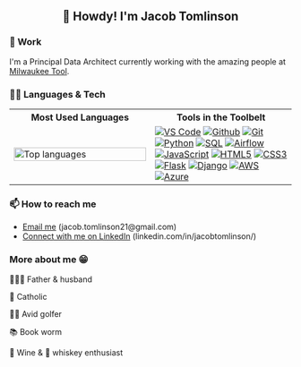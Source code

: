 <h2 align="center">👋 Howdy! I'm Jacob Tomlinson</h3>

### 👷 Work

I'm a Principal Data Architect currently working with the amazing people at [Milwaukee Tool](https://www.milwaukeetool.com/).

### 👨‍💻 Languages & Tech

<table>
    <tr>
        <th align="center">
            Most Used Languages
        </th>
        <th align="center">
            Tools in the Toolbelt
        </th>
    </tr>
    <tr>
        <td width="50%">
            <a href="https://www.github.com/mrjaketomlinson">
                <img width="100%" alt="Top languages" src="https://github-readme-stats.vercel.app/api/top-langs/?username=mrjaketomlinson&layout=compact&theme=dark&text_color=FFFFFF&hide_title=true"/>
            </a>
        </td>
        <td>
            <a href="#"><img alt="VS Code" src="https://img.shields.io/badge/Visual%20Studio%20Code-informational?style=flat&logo=visualstudiocode&logoColor=white&color=007ACC"/></a>
            <a href="#"><img alt="Github" src="https://img.shields.io/badge/Github-informational?style=flat&logo=github&logoColor=white&color=181717"/></a>
            <a href="#"><img alt="Git" src="https://img.shields.io/badge/Git-informational?style=flat&logo=git&logoColor=white&color=F05032"/></a>
            <a href="#"><img alt="Python" src="https://img.shields.io/badge/Python-informational?style=flat&logo=python&logoColor=white&color=3776AB"/></a>
            <a href="#"><img alt="SQL" src="https://img.shields.io/badge/PostgreSQL-informational?style=flat&logo=postgresql&logoColor=white&color=4169E1"/></a>
            <a href="#"><img alt="Airflow" src="https://img.shields.io/badge/Airflow-informational?style=flat&logo=apacheairflow&logoColor=white&color=017CEE"/></a>
            <a href="#"><img alt="JavaScript" src="https://img.shields.io/badge/JavaScript-informational?style=flat&logo=javascript&logoColor=white&color=F7DF1E"/></a>
            <a href="#"><img alt="HTML5" src="https://img.shields.io/badge/HTML5-informational?style=flat&logo=html5&logoColor=white&color=E34F26"/></a>
            <a href="#"><img alt="CSS3" src="https://img.shields.io/badge/CSS-informational?style=flat&logo=css3&logoColor=white&color=1572B6"/></a>
            <a href="#"><img alt="Flask" src="https://img.shields.io/badge/Flask-informational?style=flat&logo=flask&logoColor=white&color=000000"/></a>
            <a href="#"><img alt="Django" src="https://img.shields.io/badge/Django-informational?style=flat&logo=django&logoColor=white&color=092E20"/></a>
            <a href="#"><img alt="AWS" src="https://img.shields.io/badge/AWS-informational?style=flat&logo=amazonaws&logoColor=white&color=232F3E"/></a>
            <a href="#"><img alt="Azure" src="https://img.shields.io/badge/Azure-informational?style=flat&logo=microsoftazure&logoColor=white&color=0078D4"/></a>
        </td>
    </tr>
</table>

### 📫 How to reach me
- [Email me](mailto:jacob.tomlinson21@gmail.com) (jacob.tomlinson21<area>@gmail.com)
- [Connect with me on LinkedIn](https://www.linkedin.com/in/jacobtomlinson/) (linkedin.com/in/jacobtomlinson/)


### More about me 😁

👨‍👩‍👦 Father & husband

🙏 Catholic

🏌️‍♂️ Avid golfer

📚 Book worm

🍷 Wine & 🥃 whiskey enthusiast
